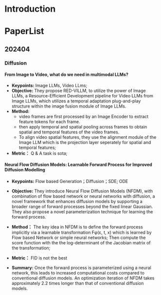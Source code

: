 # Introduction



# PaperList

## 202404

### Diffusion

#### From Image to Video, what do we need in multimodal LLMs?
- **Keypoints:** Image LLMs, Video LLms; 
- **Objective:** They propose RED-VILLM, to utilize the power of Image LLMs, a Resource-Efficient Development pipeline for Video LLMs from Image LLMs, which utilizes a temporal adaptation plug-and-play structure within the image fusion module of Image LLMs. 
- **Method:** 
    - video frames are first processed by an Image Encoder to extract feature tokens for each frame.
    - then apply temporal and spatial pooling across frames to obtain spatial and temporal features of the video frames. 
    - To align video spatial features, they use the alignment module of the Image LLM which is the projection layer seperately for spatial and temporal features;
- **Metric：** Q & A task is sota;

#### Neural Flow Diffusion Models: Learnable Forward Process for Improved Diffusion Modelling 

- **Keypoints:** Flow based Generation；Diffusion；SDE; ODE 

- **Objective:** They introduce Neural Flow Diffusion Models (NFDM), with combination of flow based network or neural networks with diffusion, a novel framework that enhances diffusion models by supporting a broader range of forward processes beyond the fixed linear Gaussian. They also propose a novel parameterization technique for learning the forward process.

- **Method：** The key idea in NFDM is to define the forward process implicitly via a learnable transformation Fφ(ε, t, x) which is learned by Flow based Network or simple neural networks; Then compute the score function with the the log-determinant of the Jacobian matrix of the transformation;

- **Metric：** FID is not the best

- **Summary:** Once the forward process is parameterized using a neural network, this leads to increased computational costs compared to conventional diffusion models. An optimization iteration of NFDM takes approximately 2.2 times longer than that of conventional diffusion models.
